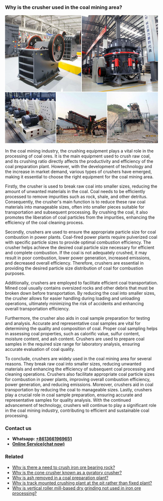 <h3>Why is the crusher used in the coal mining area?</h3><img src='1701671438.jpg' alt=''><p>In the coal mining industry, the crushing equipment plays a vital role in the processing of coal ores. It is the main equipment used to crush raw coal, and its crushing ratio directly affects the productivity and efficiency of the coal preparation plant. However, with the development of technology and the increase in market demand, various types of crushers have emerged, making it essential to choose the right equipment for the coal mining area.</p><p>Firstly, the crusher is used to break raw coal into smaller sizes, reducing the amount of unwanted materials in the coal. Coal needs to be efficiently processed to remove impurities such as rock, shale, and other detritus. Consequently, the crusher's main function is to reduce these raw coal materials into manageable sizes, often into smaller pieces suitable for transportation and subsequent processing. By crushing the coal, it also promotes the liberation of coal particles from the impurities, enhancing the efficiency of the coal cleaning process.</p><p>Secondly, crushers are used to ensure the appropriate particle size for coal combustion in power plants. Coal-fired power plants require pulverized coal with specific particle sizes to provide optimal combustion efficiency. The crusher helps achieve the desired coal particle size necessary for efficient and complete combustion. If the coal is not adequately crushed, it may result in poor combustion, lower power generation, increased emissions, and decreased overall efficiency. Therefore, crushers are essential in providing the desired particle size distribution of coal for combustion purposes.</p><p>Additionally, crushers are employed to facilitate efficient coal transportation. Mined coal usually contains oversized rocks and other debris that must be broken down before transportation. By reducing the coal into smaller sizes, the crusher allows for easier handling during loading and unloading operations, ultimately minimizing the risk of accidents and enhancing overall transportation efficiency.</p><p>Furthermore, the crusher also aids in coal sample preparation for testing and analysis. Accurate and representative coal samples are vital for determining the quality and composition of coal. Proper coal sampling helps in assessing coal properties, such as calorific value, sulfur content, moisture content, and ash content. Crushers are used to prepare coal samples in the required size range for laboratory analysis, ensuring accurate evaluation of coal quality.</p><p>To conclude, crushers are widely used in the coal mining area for several reasons. They break raw coal into smaller sizes, reducing unwanted materials and enhancing the efficiency of subsequent coal processing and cleaning operations. Crushers also facilitate appropriate coal particle sizes for combustion in power plants, improving overall combustion efficiency, power generation, and reducing emissions. Moreover, crushers aid in coal transportation by reducing the coal to manageable sizes. Lastly, crushers play a crucial role in coal sample preparation, ensuring accurate and representative samples for quality analysis. With the continued advancement of technology, crushers will continue to play a significant role in the coal mining industry, contributing to efficient and sustainable coal processing.</p><h3>Contact us</h3><ul><li><strong>Whatsapp:&nbsp;<a href="https://wa.me/8613661969651">+8613661969651</a></strong></li><li><a href="https://swt.shibang-china.com/?git&amp;zhl"><strong>Online Service(chat now)</strong></a></li></ul><h3>Related</h3><ul><li><a href='Why%20is%20there%20a%20need%20to%20crush%20iron%20ore%20bearing%20rock%3F.md'>Why is there a need to crush iron ore bearing rock?</a></li><li><a href='Why%20is%20the%20cone%20crusher%20known%20as%20a%20gyratory%20crusher%3F.md'>Why is the cone crusher known as a gyratory crusher?</a></li><li><a href='Why%20is%20ash%20removed%20in%20a%20coal%20preparation%20plant%3F.md'>Why is ash removed in a coal preparation plant?</a></li><li><a href='Why%20is%20track%20mounted%20crushing%20plant%20at%20the%20pit%20rather%20than%20fixed%20plant%3F.md'>Why is track mounted crushing plant at the pit rather than fixed plant?</a></li><li><a href='Why%20is%20vertical%20roller%20mill-based%20dry%20grinding%20not%20used%20in%20iron%20ore%20processing%3F.md'>Why is vertical roller mill-based dry grinding not used in iron ore processing?</a></li></ul>